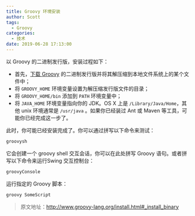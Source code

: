 ```yaml
---
title: Groovy 环境安装
author: Scott
tags:
  - Groovy
categories:
  - 技术
date: 2019-06-28 17:13:00
---
```

以 Groovy  的二进制发行版，安装过程如下：

* 首先，[下载 Groovy](http://www.groovy-lang.org/install.html#download-groovy) 的二进制发行版并将其解压缩到本地文件系统上的某个文件中；
* 将 `GROOVY_HOME` 环境变量设置为解压缩发行版文件的目录；
* 将 `GROOVY_HOME/bin` 添加到 `PATH` 环境变量中；
* 将 `JAVA_HOME` 环境变量指向你的 JDK。OS X 上是 `/Library/Java/Home`，其他 unix 环境通常是 `/usr/java` 。如果你已经装过 Ant 或 Maven 等工具，可能你已经完成这一步了。

此时，你可能已经安装完成了。你可以通过拼写以下命令来测试：
```bash
groovysh
```
它会创建一个 groovy shell 交互会话，你可以在此处拼写 Groovy 语句。或者拼写以下命令来运行Swing 交互控制台： 
```bash
groovyConsole
```
运行指定的 Groovy 脚本：
```bash
groovy SomeScript
```

> 原文地址：http://www.groovy-lang.org/install.html#_install_binary